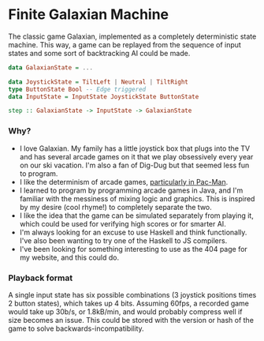 # Finite Galaxian Machine

The classic game Galaxian, implemented as a completely deterministic state machine. This way, a game can be replayed from the sequence of input states and some sort of backtracking AI could be made.

```haskell
data GalaxianState = ...

data JoystickState = TiltLeft | Neutral | TiltRight
type ButtonState Bool -- Edge triggered
data InputState = InputState JoystickState ButtonState

step :: GalaxianState -> InputState -> GalaxianState
```

### Why?

* I love Galaxian. My family has a little joystick box that plugs into the TV and has several arcade games on it that we play obsessively every year on our ski vacation. I'm also a fan of Dig-Dug but that seemed less fun to program.
* I like the determinism of arcade games, [particularly in Pac-Man](http://www.mameworld.info/net/pacman/patterns.html).
* I learned to program by programming arcade games in Java, and I'm familiar with the messiness of mixing logic and graphics. This is inspired by my desire (cool rhyme!) to completely separate the two.
* I like the idea that the game can be simulated separately from playing it, which could be used for verifying high scores or for smarter AI.
* I'm always looking for an excuse to use Haskell and think functionally. I've also been wanting to try one of the Haskell to JS compilers.
* I've been looking for something interesting to use as the 404 page for my website, and this could do.

### Playback format

A single input state has six possible combinations (3 joystick positions times 2 button states), which takes up 4 bits. Assuming 60fps, a recorded game would take up 30b/s, or 1.8kB/min, and would probably compress well if size becomes an issue. This could be stored with the version or hash of the game to solve backwards-incompatibility.